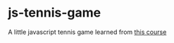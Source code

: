 # js-tennis-game
A little javascript tennis game learned from [this course](https://www.udemy.com/code-your-first-game/learn/v4/overview)

